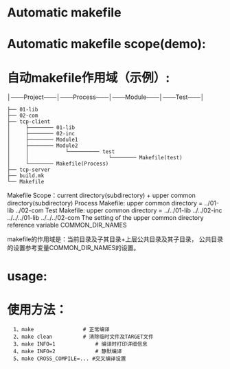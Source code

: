 # Automatic makefile

# Automatic makefile scope(demo):
# 自动makefile作用域（示例）:

 │───Project───│───Process───│───Module───│───Test───│

	├── 01-lib
	├── 02-com
	├── tcp-client
	│     ├──────── 01-lib
	│     ├──────── 02-inc
	│     ├──────── Module1
	│     ├──────── Module2
	│     │            └────────── test
	│     │                          └──────── Makefile(test)
	│     └──────── Makefile(Process)
	├── tcp-server
	├── build.mk
	└── Makefile

 Makefile Scope：current directory(subdirectory) + upper common directory(subdirectory)
 Process Makefile:
  		upper common directory = ../01-lib ../02-com
 Test Makefile:
 		upper common directory = ../../01-lib ../../02-inc ../../../01-lib ../../../02-com
 The setting of the upper common directory reference variable COMMON_DIR_NAMES
 
 makefile的作用域是：当前目录及子其目录+上层公共目录及其子目录，
 公共目录的设置参考变量COMMON_DIR_NAMES的设置。

# usage:
# 使用方法： 
      1、make 				# 正常编译
      2、make clean 			# 清除临时文件及TARGET文件
      3、make INFO=1 			# 编译时打印详细信息
      4、make INFO=2 			# 静默编译
      5、make CROSS_COMPILE=... #交叉编译设置

